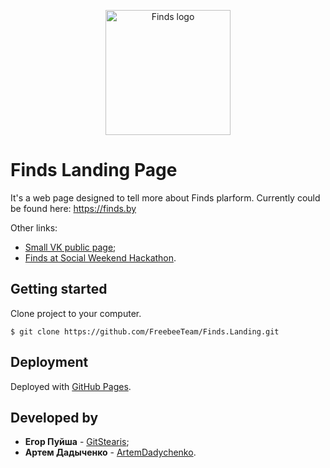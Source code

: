 <p align="center"> 
  <img src='https://drive.google.com/uc?id=1albVAA6GrHQaG0EvN3a1WFCs9irSv5Lk' alt='Finds logo' width="200" />
</p>

# Finds Landing Page

It's a web page designed to tell more about Finds plarform. Currently could be found here: https://finds.by 

Other links:

* [Small VK public page](https://vk.com/freebeeapp);
* [Finds at Social Weekend Hackathon](http://telegra.ph/Social-Weekend-Hackathon--kak-ehto-bylo-02-26).

## Getting started

Clone project to your computer.

```
$ git clone https://github.com/FreebeeTeam/Finds.Landing.git
```

## Deployment

Deployed with [GitHub Pages](https://pages.github.com/).

## Developed by

* **Егор Пуйша** - [GitStearis](https://github.com/GitStearis);
* **Артем Дадыченко** - [ArtemDadychenko](https://github.com/ArtemDadychenko).
